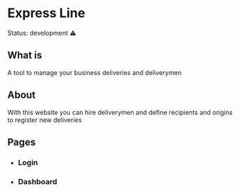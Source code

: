# Express Line

Status: development ⚠

## What is

A tool to manage your business deliveries and deliverymen

## About

With this website you can hire deliverymen and define recipients and origins to register new deliveries 

## Pages
* ### Login
* ### Dashboard

